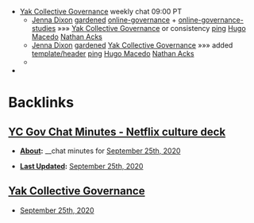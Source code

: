 - [Yak Collective Governance](<Yak Collective Governance.md>) weekly chat 09:00 PT
    - [Jenna Dixon](<Jenna Dixon.md>) [gardened](<gardened.md>) [online-governance](<online-governance.md>) + [online-governance-studies](<online-governance-studies.md>) »»» [Yak Collective Governance](<Yak Collective Governance.md>) or consistency [ping](<ping.md>) [Hugo Macedo](<Hugo Macedo.md>) [Nathan Acks](<Nathan Acks.md>)
    - [Jenna Dixon](<Jenna Dixon.md>) [gardened](<gardened.md>) [Yak Collective Governance](<Yak Collective Governance.md>) »»» added [template/header](<template/header.md>) [ping](<ping.md>) [Hugo Macedo](<Hugo Macedo.md>) [Nathan Acks](<Nathan Acks.md>)
    - 
- 

# Backlinks
## [YC Gov Chat Minutes - Netflix culture deck](<YC Gov Chat Minutes - Netflix culture deck.md>)
- **[About](<About.md>):** __chat minutes for [September 25th, 2020](<September 25th, 2020.md>)

- **[Last Updated](<Last Updated.md>):** [September 25th, 2020](<September 25th, 2020.md>)

## [Yak Collective Governance](<Yak Collective Governance.md>)
- [September 25th, 2020](<September 25th, 2020.md>)

